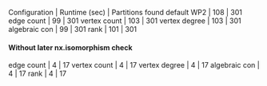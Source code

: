 Configuration | Runtime (sec) | Partitions found
default WP2   | 108           | 301
edge count    | 99            | 301
vertex count  | 103           | 301
vertex degree | 103           | 301
algebraic con | 99            | 301
rank          | 101           | 301


#### Without later nx.isomorphism check

edge count    | 4            | 17
vertex count  | 4            | 17
vertex degree | 4            | 17
algebraic con | 4            | 17
rank          | 4            | 17
